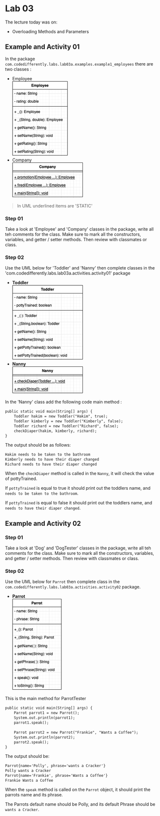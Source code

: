 # Lab 03

The lecture today was on:

* Overloading Methods and Parameters

## Example and Activity 01



In the package `com.codedifferently.labs.lab03a.examples.example1_employees` there are two classes : 

* Employee <br>![](./img/employee.png)
* Company <br>
![](./img/company.png)

> In UML underlined items are 'STATIC'

### Step 01

Take a look at 'Employee' and 'Company' classes in the package, write all teh comments for the class. Make sure to mark all the constructors, variables, and getter / setter methods. Then review with classmates or class.

### Step 02

Use the UML below for 'Toddler' and 'Nanny' then complete classes in the 'com.codedifferently.labs.lab03a.activities.activity01' package

* **Toddler** <br> ![](./img/Toddler.png)
* **Nanny** <br> ![](./img/Nanny.png)

In the 'Nanny' class add the following code main method :

```
public static void main(String[] args) {
    Toddler hakim = new Toddler("Hakim", true);
    Toddler kimberly = new Toddler("Kimberly", false);
    Toddler richard = new Toddler("Richard", false);
    checkDiaper(hakim, kimberly, richard);
}
```

The output should be as follows:

```
Hakim needs to be taken to the bathroom
Kimberly needs to have their diaper changed
Richard needs to have their diaper changed
```

When the `checkDiaper` method is called in the `Nanny`, it will check the value of pottyTrained. 

If `pottyTrained` is equal to true it should print out the toddlers name, and `needs to be taken to the bathroom`. 

If `pottyTrained` is equal to false it should print out the toddlers name, and `needs to have their diaper changed`.

## Example and Activity 02

### Step 01

Take a look at 'Dog' and 'DogTester' classes in the package, write all teh comments for the class. Make sure to mark all the constructors, variables, and getter / setter methods. Then review with classmates or class.

### Step 02

Use the UML below for `Parrot` then complete class in the `com.codedifferently.labs.lab03a.activities.activity02` package.

* **Parrot** <br> ![](./img/Parrot.png)

This is the main method for ParrotTester

```
public static void main(String[] args) {
    Parrot parrot1 = new Parrot();
    System.out.println(parrot1);
    parrot1.speak();

    Parrot parrot2 = new Parrot("Frankie", "Wants a Coffee");
    System.out.println(parrot2);
    parrot2.speak();
}
```

The output should be:

```
Parrot{name='Polly', phrase='wants a Cracker'}
Polly wants a Cracker
Parrot{name='Frankie', phrase='Wants a Coffee'}
Frankie Wants a Coffee
```

When the `speak` method is called on the `Parrot` object, it should print the parrots name and its phrase.

The Parrots default name should be Polly, and its default Phrase should be `wants a Cracker`.